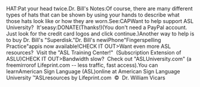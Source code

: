 HAT:Pat your head twice.Dr. Bill's Notes:Of course, there are many different types of hats that can be shown 
			by using your hands to describe what those hats look like or how 
			they are worn.See:CAPWant to help support 
ASL University?  It'seasy:DONATE(Thanks!)(You don't need a PayPal account. Just look for the credit card 
logos and click continue.)Another way to help is to buy Dr. Bill's "Superdisk."Dr. Bill's newiPhone"Fingerspelling Practice"appis 
now available!CHECK IT OUT>Want even more ASL resources?  Visit the "ASL Training Center!"  (Subscription 
Extension of ASLU)CHECK IT OUT>Bandwidth slow?  Check out "ASLUniversity.com" (a 
freemirrorof 
Lifeprint.com -- less traffic, fast access).You can learnAmerican Sign Language (ASL)online at American Sign Language University ™ASLresources by Lifeprint.com  ©  Dr. William Vicars